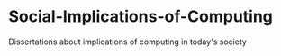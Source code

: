 # Social-Implications-of-Computing
Dissertations about implications of computing in today's society 
